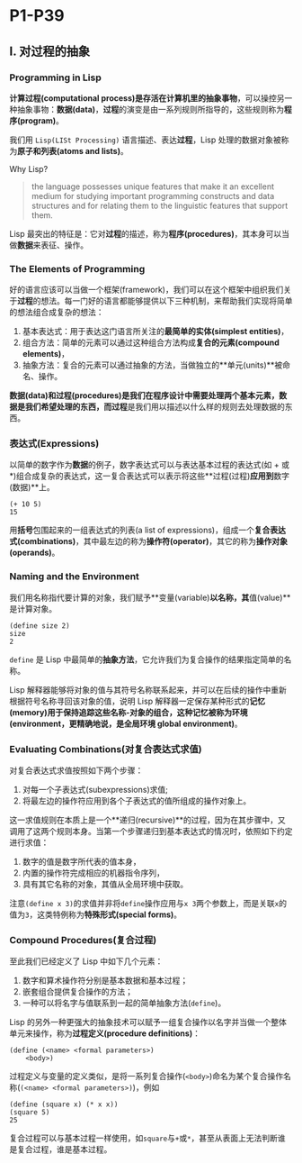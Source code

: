 # P1-P39

## I. 对过程的抽象

### Programming in Lisp

**计算过程(computational process)**是存活在计算机里的**抽象事物**，可以操控另一种抽象事物：**数据(data)**，**过程**的演变是由一系列规则所指导的，这些规则称为**程序(program)**。

我们用 `Lisp(LISt Processing)` 语言描述、表达**过程**，Lisp 处理的数据对象被称为**原子和列表(atoms and lists)**。

Why Lisp?

> the language possesses unique features that make it an excellent medium for studying important programming constructs and data structures and for relating them to the linguistic features that support them.

Lisp 最突出的特征是：它对**过程**的描述，称为**程序(procedures)**，其本身可以当做**数据**来表征、操作。

### The Elements of Programming

好的语言应该可以当做一个框架(framework)，我们可以在这个框架中组织我们关于**过程**的想法。每一门好的语言都能够提供以下三种机制，来帮助我们实现将简单的想法组合成复杂的想法：

1. 基本表达式：用于表达这门语言所关注的**最简单的实体(simplest entities)**，
2. 组合方法：简单的元素可以通过这种组合方法构成**复合的元素(compound elements)**，
3. 抽象方法：复合的元素可以通过抽象的方法，当做独立的**单元(units)**被命名、操作。

**数据(data)**和**过程(procedures)**是我们在程序设计中需要处理两个基本元素，**数据**是我们希望处理的东西，而**过程**是我们用以描述以什么样的规则去处理数据的东西。

### 表达式(Expressions)

以简单的数字作为**数据**的例子，数字表达式可以与表达基本过程的表达式(如 + 或 *)组合成复杂的表达式，这一复合表达式可以表示将这些**过程(过程)**应用到**数字(数据)**上。

    (+ 10 5)
    15

用**括号**包围起来的一组表达式的列表(a list of expressions)，组成一个**复合表达式(combinations)**，其中最左边的称为**操作符(operator)**，其它的称为**操作对象(operands)**。

### Naming and the Environment

我们用名称指代要计算的对象，我们赋予**变量(variable)**以名称，其**值(value)**是计算对象。

    (define size 2)
    size
    2

`define` 是 Lisp 中最简单的**抽象方法**，它允许我们为复合操作的结果指定简单的名称。

Lisp 解释器能够将对象的值与其符号名称联系起来，并可以在后续的操作中重新根据符号名称寻回该对象的值，说明 Lisp 解释器一定保存某种形式的**记忆(memory)**用于保持追踪这些名称-对象的组合，这种记忆被称为**环境(environment，更精确地说，是全局环境 global environment)**。

### Evaluating Combinations(对复合表达式求值)

对复合表达式求值按照如下两个步骤：

1. 对每一个子表达式(subexpressions)求值;
2. 将最左边的操作符应用到各个子表达式的值所组成的操作对象上。

这一求值规则在本质上是一个**递归(recursive)**的过程，因为在其步骤中，又调用了这两个规则本身。当第一个步骤递归到基本表达式的情况时，依照如下约定进行求值：

1. 数字的值是数字所代表的值本身，
2. 内置的操作符完成相应的机器指令序列，
3. 具有其它名称的对象，其值从全局环境中获取。

注意`(define x 3)`的求值并非将`define`操作应用与`x 3`两个参数上，而是关联`x`的值为`3`，这类特例称为**特殊形式(special forms)**。

### Compound Procedures(复合过程)

至此我们已经定义了 Lisp 中如下几个元素：

1. 数字和算术操作符分别是基本数据和基本过程；
2. 嵌套组合提供复合操作的方法；
3. 一种可以将名字与值联系到一起的简单抽象方法(`define`)。

Lisp 的另外一种更强大的抽象技术可以赋予一组复合操作以名字并当做一个整体单元来操作，称为**过程定义(procedure definitions)**：

    (define (<name> <formal parameters>)
        <body>)

过程定义与变量的定义类似，是将一系列复合操作(`<body>`)命名为某个复合操作名称(`(<name> <formal parameters>)`)，例如

    (define (square x) (* x x))
    (square 5)
    25
    
复合过程可以与基本过程一样使用，如`square`与`+`或`*`，甚至从表面上无法判断谁是复合过程，谁是基本过程。


























